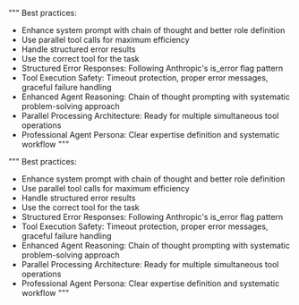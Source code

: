 """
Best practices:
- Enhance system prompt with chain of thought and better role definition
- Use parallel tool calls for maximum efficiency
- Handle structured error results
- Use the correct tool for the task
- Structured Error Responses: Following Anthropic's is_error flag pattern
- Tool Execution Safety: Timeout protection, proper error messages, graceful failure handling
- Enhanced Agent Reasoning: Chain of thought prompting with systematic problem-solving approach
- Parallel Processing Architecture: Ready for multiple simultaneous tool operations
- Professional Agent Persona: Clear expertise definition and systematic workflow
"""

"""
Best practices:
- Enhance system prompt with chain of thought and better role definition
- Use parallel tool calls for maximum efficiency
- Handle structured error results
- Use the correct tool for the task
 - Structured Error Responses: Following Anthropic's is_error flag pattern
- Tool Execution Safety: Timeout protection, proper error messages, graceful failure handling
- Enhanced Agent Reasoning: Chain of thought prompting with systematic problem-solving approach
- Parallel Processing Architecture: Ready for multiple simultaneous tool operations
- Professional Agent Persona: Clear expertise definition and systematic workflow
"""